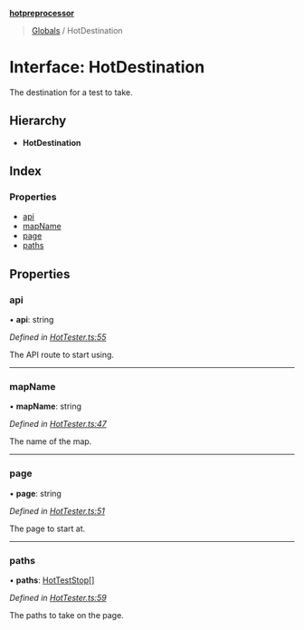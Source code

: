 **[hotpreprocessor](../README.md)**

> [Globals](../globals.md) / HotDestination

# Interface: HotDestination

The destination for a test to take.

## Hierarchy

* **HotDestination**

## Index

### Properties

* [api](hotdestination.md#api)
* [mapName](hotdestination.md#mapname)
* [page](hotdestination.md#page)
* [paths](hotdestination.md#paths)

## Properties

### api

•  **api**: string

*Defined in [HotTester.ts:55](https://github.com/OurFreeLight/HotPreprocessor/blob/086eb28/src/HotTester.ts#L55)*

The API route to start using.

___

### mapName

•  **mapName**: string

*Defined in [HotTester.ts:47](https://github.com/OurFreeLight/HotPreprocessor/blob/086eb28/src/HotTester.ts#L47)*

The name of the map.

___

### page

•  **page**: string

*Defined in [HotTester.ts:51](https://github.com/OurFreeLight/HotPreprocessor/blob/086eb28/src/HotTester.ts#L51)*

The page to start at.

___

### paths

•  **paths**: [HotTestStop](hotteststop.md)[]

*Defined in [HotTester.ts:59](https://github.com/OurFreeLight/HotPreprocessor/blob/086eb28/src/HotTester.ts#L59)*

The paths to take on the page.
